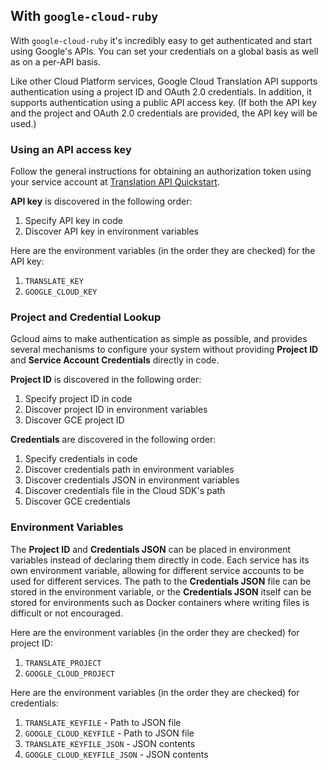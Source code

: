 ## With `google-cloud-ruby`

With `google-cloud-ruby` it's incredibly easy to get authenticated and start using Google's APIs. You can set your credentials on a global basis as well as on a per-API basis.

Like other Cloud Platform services, Google Cloud Translation API supports authentication using a project ID and OAuth 2.0 credentials. In addition, it supports authentication using a public API access key. (If both the API key and the project and OAuth 2.0 credentials are provided, the API key will be used.)

### Using an API access key

Follow the general instructions for obtaining an authorization token using your service account at [Translation API Quickstart](https://cloud.google.com/translation/docs/getting-started).

**API key** is discovered in the following order:

1. Specify API key in code
2. Discover API key in environment variables

Here are the environment variables (in the order they are checked) for the API key:

1. `TRANSLATE_KEY`
2. `GOOGLE_CLOUD_KEY`

### Project and Credential Lookup

Gcloud aims to make authentication as simple as possible, and provides several mechanisms to configure your system without providing **Project ID** and **Service Account Credentials** directly in code.

**Project ID** is discovered in the following order:

1. Specify project ID in code
2. Discover project ID in environment variables
3. Discover GCE project ID

**Credentials** are discovered in the following order:

1. Specify credentials in code
2. Discover credentials path in environment variables
3. Discover credentials JSON in environment variables
4. Discover credentials file in the Cloud SDK's path
5. Discover GCE credentials

### Environment Variables

The **Project ID** and **Credentials JSON** can be placed in environment variables instead of declaring them directly in code. Each service has its own environment variable, allowing for different service accounts to be used for different services. The path to the **Credentials JSON** file can be stored in the environment variable, or the **Credentials JSON** itself can be stored for environments such as Docker containers where writing files is difficult or not encouraged.

Here are the environment variables (in the order they are checked) for project ID:

1. `TRANSLATE_PROJECT`
2. `GOOGLE_CLOUD_PROJECT`

Here are the environment variables (in the order they are checked) for credentials:

1. `TRANSLATE_KEYFILE` - Path to JSON file
2. `GOOGLE_CLOUD_KEYFILE` - Path to JSON file
3. `TRANSLATE_KEYFILE_JSON` - JSON contents
4. `GOOGLE_CLOUD_KEYFILE_JSON` - JSON contents
